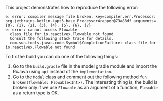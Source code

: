 This project demonstrates how to reproduce the following error:
```
e: error: compiler message file broken: key=compiler.err.Processor: org.jetbrains.kotlin.kapt3.base.ProcessorWrapper@73a88df arguments={0}, {1}, {2}, {3}, {4}, {5}, {6}, {7}
e: error: cannot access Flowable
  class file for io.reactivex.Flowable not found
  Consult the following stack trace for details.
  com.sun.tools.javac.code.Symbol$CompletionFailure: class file for io.reactivex.Flowable not found
```

To fix the build you can do one of the following things:
1. Go to the `build.gradle` file in the model gradle module and import the RxJava using `api` instead of the `implementation`.
2. Go to the `Model` class and comment out the following method `fun broken(flowable: Flowable<Int>)`. The interesting thing is, the build is broken only if we use `Flowable` as an argument of a function, `Flowable` as a return type is OK.
